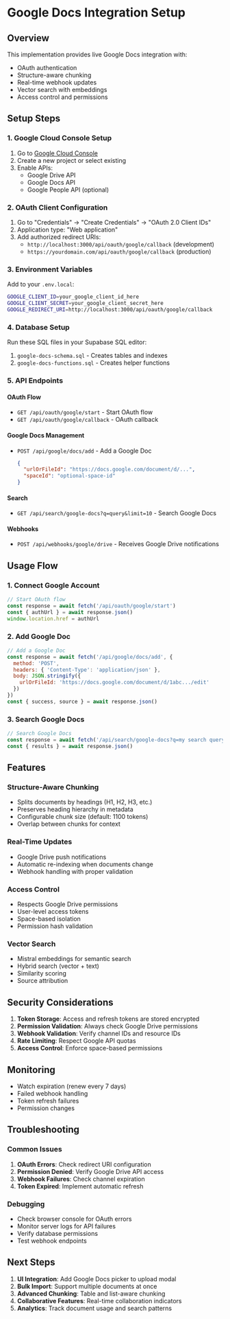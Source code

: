 # Google Docs Integration Setup

## Overview
This implementation provides live Google Docs integration with:
- OAuth authentication
- Structure-aware chunking
- Real-time webhook updates
- Vector search with embeddings
- Access control and permissions

## Setup Steps

### 1. Google Cloud Console Setup
1. Go to [Google Cloud Console](https://console.cloud.google.com/)
2. Create a new project or select existing
3. Enable APIs:
   - Google Drive API
   - Google Docs API
   - Google People API (optional)

### 2. OAuth Client Configuration
1. Go to "Credentials" → "Create Credentials" → "OAuth 2.0 Client IDs"
2. Application type: "Web application"
3. Add authorized redirect URIs:
   - `http://localhost:3000/api/oauth/google/callback` (development)
   - `https://yourdomain.com/api/oauth/google/callback` (production)

### 3. Environment Variables
Add to your `.env.local`:
```bash
GOOGLE_CLIENT_ID=your_google_client_id_here
GOOGLE_CLIENT_SECRET=your_google_client_secret_here
GOOGLE_REDIRECT_URI=http://localhost:3000/api/oauth/google/callback
```

### 4. Database Setup
Run these SQL files in your Supabase SQL editor:
1. `google-docs-schema.sql` - Creates tables and indexes
2. `google-docs-functions.sql` - Creates helper functions

### 5. API Endpoints

#### OAuth Flow
- `GET /api/oauth/google/start` - Start OAuth flow
- `GET /api/oauth/google/callback` - OAuth callback

#### Google Docs Management
- `POST /api/google/docs/add` - Add a Google Doc
  ```json
  {
    "urlOrFileId": "https://docs.google.com/document/d/...",
    "spaceId": "optional-space-id"
  }
  ```

#### Search
- `GET /api/search/google-docs?q=query&limit=10` - Search Google Docs

#### Webhooks
- `POST /api/webhooks/google/drive` - Receives Google Drive notifications

## Usage Flow

### 1. Connect Google Account
```javascript
// Start OAuth flow
const response = await fetch('/api/oauth/google/start')
const { authUrl } = await response.json()
window.location.href = authUrl
```

### 2. Add Google Doc
```javascript
// Add a Google Doc
const response = await fetch('/api/google/docs/add', {
  method: 'POST',
  headers: { 'Content-Type': 'application/json' },
  body: JSON.stringify({
    urlOrFileId: 'https://docs.google.com/document/d/1abc.../edit'
  })
})
const { success, source } = await response.json()
```

### 3. Search Google Docs
```javascript
// Search Google Docs
const response = await fetch('/api/search/google-docs?q=my search query')
const { results } = await response.json()
```

## Features

### Structure-Aware Chunking
- Splits documents by headings (H1, H2, H3, etc.)
- Preserves heading hierarchy in metadata
- Configurable chunk size (default: 1100 tokens)
- Overlap between chunks for context

### Real-Time Updates
- Google Drive push notifications
- Automatic re-indexing when documents change
- Webhook handling with proper validation

### Access Control
- Respects Google Drive permissions
- User-level access tokens
- Space-based isolation
- Permission hash validation

### Vector Search
- Mistral embeddings for semantic search
- Hybrid search (vector + text)
- Similarity scoring
- Source attribution

## Security Considerations

1. **Token Storage**: Access and refresh tokens are stored encrypted
2. **Permission Validation**: Always check Google Drive permissions
3. **Webhook Validation**: Verify channel IDs and resource IDs
4. **Rate Limiting**: Respect Google API quotas
5. **Access Control**: Enforce space-based permissions

## Monitoring

- Watch expiration (renew every 7 days)
- Failed webhook handling
- Token refresh failures
- Permission changes

## Troubleshooting

### Common Issues
1. **OAuth Errors**: Check redirect URI configuration
2. **Permission Denied**: Verify Google Drive API access
3. **Webhook Failures**: Check channel expiration
4. **Token Expired**: Implement automatic refresh

### Debugging
- Check browser console for OAuth errors
- Monitor server logs for API failures
- Verify database permissions
- Test webhook endpoints

## Next Steps

1. **UI Integration**: Add Google Docs picker to upload modal
2. **Bulk Import**: Support multiple documents at once
3. **Advanced Chunking**: Table and list-aware chunking
4. **Collaborative Features**: Real-time collaboration indicators
5. **Analytics**: Track document usage and search patterns
